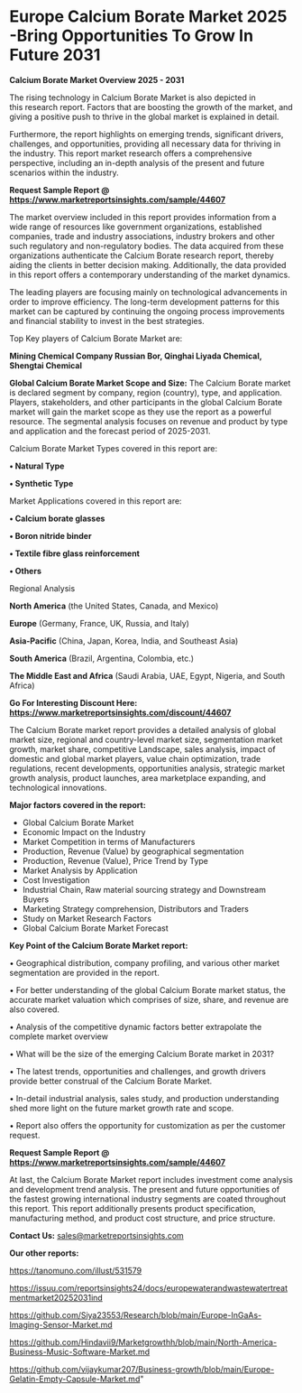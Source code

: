 # Europe Calcium Borate Market 2025 -Bring Opportunities To Grow In Future 2031

<Strong> Calcium Borate Market Overview 2025 - 2031</strong>

The rising technology in Calcium Borate Market is also depicted in this research report. Factors that are boosting the growth of the market, and giving a positive push to thrive in the global market is explained in detail.

Furthermore, the report highlights on emerging trends, significant drivers, challenges, and opportunities, providing all necessary data for thriving in the industry. This report market research offers a comprehensive perspective, including an in-depth analysis of the present and future scenarios within the industry.

<strong>Request Sample Report @ <a href=https://www.marketreportsinsights.com/sample/44607>https://www.marketreportsinsights.com/sample/44607</a></strong>

The market overview included in this report provides information from a wide range of resources like government organizations, established companies, trade and industry associations, industry brokers and other such regulatory and non-regulatory bodies. The data acquired from these organizations authenticate the Calcium Borate research report, thereby aiding the clients in better decision making. Additionally, the data provided in this report offers a contemporary understanding of the market dynamics.

The leading players are focusing mainly on technological advancements in order to improve efficiency. The long-term development patterns for this market can be captured by continuing the ongoing process improvements and financial stability to invest in the best strategies.

Top Key players of Calcium Borate Market are:

<strong>Mining Chemical Company Russian Bor, Qinghai Liyada Chemical, Shengtai Chemical</strong>

<strong><b>Global Calcium Borate Market Scope and Size:</b></strong>
The Calcium Borate market is declared segment by company, region (country), type, and application. Players, stakeholders, and other participants in the global Calcium Borate market will gain the market scope as they use the report as a powerful resource. The segmental analysis focuses on revenue and product by type and application and the forecast period of 2025-2031.

Calcium Borate Market Types covered in this report are:

<strong>•  Natural Type

•  Synthetic Type</strong>

Market Applications covered in this report are:

<strong>•  Calcium borate glasses

•  Boron nitride binder

•  Textile fibre glass reinforcement

•  Others</strong> 

Regional Analysis

<strong>North America</strong> (the United States, Canada, and Mexico)

<strong>Europe</strong> (Germany, France, UK, Russia, and Italy)

<strong>Asia-Pacific</strong> (China, Japan, Korea, India, and Southeast Asia)

<strong>South America</strong> (Brazil, Argentina, Colombia, etc.)

<strong>The Middle East and Africa</strong> (Saudi Arabia, UAE, Egypt, Nigeria, and South Africa)

<strong>Go For Interesting Discount Here: <a href=https://www.marketreportsinsights.com/discount/44607>https://www.marketreportsinsights.com/discount/44607</a></strong>

The Calcium Borate market report provides a detailed analysis of global market size, regional and country-level market size, segmentation market growth, market share, competitive Landscape, sales analysis, impact of domestic and global market players, value chain optimization, trade regulations, recent developments, opportunities analysis, strategic market growth analysis, product launches, area marketplace expanding, and technological innovations.

<strong><b>Major factors covered in the report:</b></strong>
<ul>
  <li>Global Calcium Borate Market </li>
  <li>Economic Impact on the Industry</li>
  <li>Market Competition in terms of Manufacturers</li>
  <li>Production, Revenue (Value) by geographical segmentation</li>
  <li>Production, Revenue (Value), Price Trend by Type</li>
  <li>Market Analysis by Application</li>
  <li>Cost Investigation</li>
  <li>Industrial Chain, Raw material sourcing strategy and Downstream Buyers</li>
  <li>Marketing Strategy comprehension, Distributors and Traders</li>
  <li>Study on Market Research Factors</li>
  <li>Global Calcium Borate Market Forecast</li>
</ul>

<strong><b>Key Point of the Calcium Borate Market report:</b></strong>

• Geographical distribution, company profiling, and various other market segmentation are provided in the report.

• For better understanding of the global Calcium Borate market status, the accurate market valuation which comprises of size, share, and revenue are also covered.

• Analysis of the competitive dynamic factors better extrapolate the complete market overview

• What will be the size of the emerging Calcium Borate market in 2031?

• The latest trends, opportunities and challenges, and growth drivers provide better construal of the Calcium Borate Market.

• In-detail industrial analysis, sales study, and production understanding shed more light on the future market growth rate and scope.

• Report also offers the opportunity for customization as per the customer request.

<strong>Request Sample Report @ <a href=https://www.marketreportsinsights.com/sample/44607>https://www.marketreportsinsights.com/sample/44607</a></strong>

At last, the Calcium Borate Market report includes investment come analysis and development trend analysis. The present and future opportunities of the fastest growing international industry segments are coated throughout this report. This report additionally presents product specification, manufacturing method, and product cost structure, and price structure.

<strong>Contact Us:</strong>
sales@marketreportsinsights.com

<strong>Our other reports:</strong>

<a href=https://tanomuno.com/illust/531579>https://tanomuno.com/illust/531579</a>

<a href=https://issuu.com/reportsinsights24/docs/europewaterandwastewatertreatmentmarket20252031ind>https://issuu.com/reportsinsights24/docs/europewaterandwastewatertreatmentmarket20252031ind</a>

<a href=https://github.com/Siya23553/Research/blob/main/Europe-InGaAs-Imaging-Sensor-Market.md>https://github.com/Siya23553/Research/blob/main/Europe-InGaAs-Imaging-Sensor-Market.md</a>

<a href=https://github.com/Hindavii9/Marketgrowthh/blob/main/North-America-Business-Music-Software-Market.md>https://github.com/Hindavii9/Marketgrowthh/blob/main/North-America-Business-Music-Software-Market.md</a>

<a href=https://github.com/vijaykumar207/Business-growth/blob/main/Europe-Gelatin-Empty-Capsule-Market.md>https://github.com/vijaykumar207/Business-growth/blob/main/Europe-Gelatin-Empty-Capsule-Market.md</a>"
